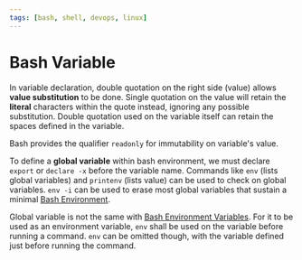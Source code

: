```yaml
---
tags: [bash, shell, devops, linux]
---
```


# Bash Variable

In variable declaration, double quotation on the right side (value) allows
**value substitution** to be done. Single quotation on the value will retain the
**literal** characters within the quote instead, ignoring any possible
substitution. Double quotation used on the variable itself can retain the spaces
defined in the variable.

Bash provides the qualifier `readonly` for immutability on variable's value.

To define a **global variable** within bash environment, we must declare
`export` or `declare -x` before the variable name. Commands like `env` (lists
global variables) and `printenv` (lists value) can be used to check on global
variables. `env -i` can be used to erase most global variables that sustain a
minimal [Bash Environment](202410241038.md).

Global variable is not the same with [Bash Environment Variables](202410241124.md).
For it to be used as an environment variable, `env` shall be used on the
variable before running a command. `env` can be omitted though, with the
variable defined just before running the command.
